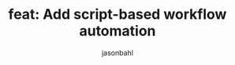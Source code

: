 ---
title: "feat: Add script-based workflow automation"
pr: 123
author: "jasonbahl"
type: "feat"
breaking: false
description: |
  This PR adds Node.js scripts for workflow automation:
  - Generate changesets
  - Bump version numbers
  - Update changelog
  - Update readme.txt
  - Build plugin zip
--- 